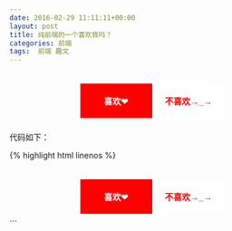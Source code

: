 ```yaml
---
date: 2016-02-29 11:11:11+00:00
layout: post
title: 纯前端的一个喜欢我吗？
categories: 前端
tags:  前端 趣文
---
```


<script>
function mOver(obj) {
    obj.innerHTML = "喜欢❤"
    obj.style.backgroundColor = "red";
    obj.style.color = "#fff";
    document.getElementById("boxleft").innerHTML = "不喜欢→_→ "
    document.getElementById("boxleft").style.backgroundColor = "#fff";
    document.getElementById("boxleft").style.color = "red";
}

function mOut(obj) {
    obj.innerHTML = "不喜欢→_→ "
    obj.style.backgroundColor = "#fff";
    obj.style.color = "red";
    document.getElementById("boxleft").innerHTML = "喜欢❤";
    document.getElementById("boxleft").style.backgroundColor = "red";
    document.getElementById("boxleft").style.color = "#fff";
}

function mDown(obj) {
    obj.style.backgroundColor = "#444";
}

function mUp(obj) {
    obj.style.backgroundColor = "red";
    obj.style.color = "#fff";
    document.getElementById("mybox").innerHTML = "</br>我也喜欢你（//▽//）";
}
</script>

<style type="text/css">
#mybox {
    margin:0 auto;
    text-align: center;
    padding: 20px;
    font: bold 15px arial, "微软雅黑";
    width: 255px;
    height:50px;
}

#boxleft {
    float: left;
    padding: 20px;
    width: 87px;
    color: #fff;
    background: red;
}

#boxright {
    padding: 20px;
    color: red;
    width: 87px;
    float: right;
    background: #fff;
}
</style>

<body >
    <div id="mybox">
        <div onmousedown="mDown(this)" onmouseup="mUp(this)" id="boxleft">
            喜欢❤
        </div>
        <div onmousedown="mDown(this)" onmouseup="mUp(this)" onmouseover="mOver(this)" onmouseout="mOut(this)" id="boxright">
            不喜欢→_→ 
        </div>
    </div>
</body>


代码如下：

{% highlight html linenos %}
<html>
<script>
function mOver(obj) {
    obj.innerHTML = "喜欢❤"
    obj.style.backgroundColor = "red";
    obj.style.color = "#fff";
    document.getElementById("boxleft").innerHTML = "不喜欢→_→ "
    document.getElementById("boxleft").style.backgroundColor = "#fff";
    document.getElementById("boxleft").style.color = "red";
}

function mOut(obj) {
    obj.innerHTML = "不喜欢→_→ "
    obj.style.backgroundColor = "#fff";
    obj.style.color = "red";
    document.getElementById("boxleft").innerHTML = "喜欢❤";
    document.getElementById("boxleft").style.backgroundColor = "red";
    document.getElementById("boxleft").style.color = "#fff";
}

function mDown(obj) {
    obj.style.backgroundColor = "#444";
}

function mUp(obj) {
    obj.style.backgroundColor = "red";
    obj.style.color = "#fff";
    document.getElementById("mybox").innerHTML = "</br>我也喜欢你（//▽//）";
}
</script>
<style type="text/css">
#mybox {
    margin:0 auto;
    text-align: center;
    padding: 20px;
    font: bold 15px arial, "微软雅黑";
    width: 255px;
    height:50px;
}

#boxleft {
    float: left;
    padding: 20px;
    width: 87px;
    color: #fff;
    background: red;
}

#boxright {
    padding: 20px;
    color: red;
    width: 87px;
    float: right;
    background: #fff;
}
</style>

<body >
    <div id="mybox">
        <div onmousedown="mDown(this)" onmouseup="mUp(this)" id="boxleft">
            喜欢❤
        </div>
        <div onmousedown="mDown(this)" onmouseup="mUp(this)" onmouseover="mOver(this)" onmouseout="mOut(this)" id="boxright">
            不喜欢→_→ 
        </div>
    </div>
</body>

</html>
``` 